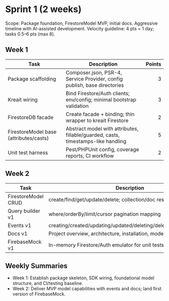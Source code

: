 # Sprint 1 (2 weeks)

Scope: Package foundation, FirestoreModel MVP, initial docs. Aggressive timeline with AI-assisted development.
Velocity guideline: 4 pts = 1 day; tasks 0.5–6 pts (max 8).

## Week 1

| Task | Description | Points |
| --- | --- | ---: |
| Package scaffolding | Composer.json, PSR-4, Service Provider, config publish, base directories | 3 |
| Kreait wiring | Bind Firestore/Auth clients; env/config; minimal bootstrap validation | 3 |
| FirestoreDB facade | Create facade + binding; thin wrapper to kreait Firestore | 2 |
| FirestoreModel base (attributes/casts) | Abstract model with attributes, fillable/guarded, casts, timestamps-like handling | 5 |
| Unit test harness | Pest/PHPUnit config, coverage reports, CI workflow | 2 |

## Week 2

| Task | Description | Points |
| --- | --- | ---: |
| FirestoreModel CRUD | create/find/get/update/delete; collection/doc resolution | 5 |
| Query builder v1 | where/orderBy/limit/cursor pagination mapping | 4 |
| Events v1 | creating/created/updating/updated/deleting/deleted/saved/retrieved | 2 |
| Docs v1 | Project overview, architecture, installation, model quickstart | 2 |
| FirebaseMock v1 | In-memory Firestore/Auth emulator for unit tests | 5 |

## Weekly Summaries
- Week 1: Establish package skeleton, SDK wiring, foundational model structure, and CI/testing baseline.
- Week 2: Deliver MVP model capabilities with events and docs; land first version of FirebaseMock.

